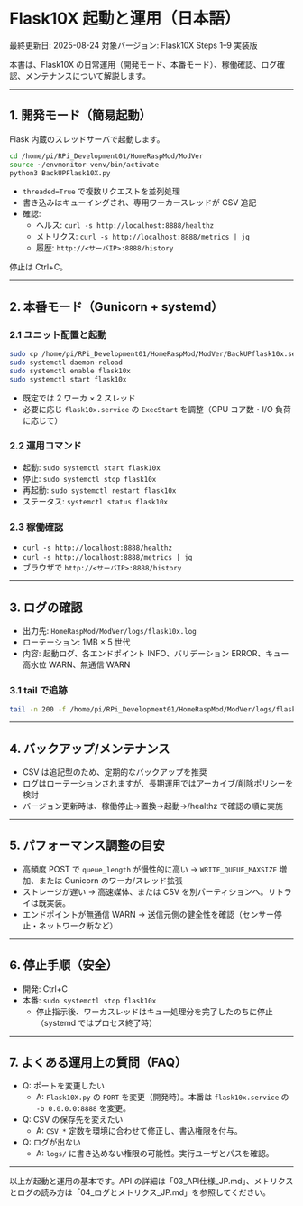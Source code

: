 # Flask10X 起動と運用（日本語）

最終更新日: 2025-08-24
対象バージョン: Flask10X Steps 1–9 実装版

本書は、Flask10X の日常運用（開発モード、本番モード）、稼働確認、ログ確認、メンテナンスについて解説します。

---

## 1. 開発モード（簡易起動）

Flask 内蔵のスレッドサーバで起動します。

```bash
cd /home/pi/RPi_Development01/HomeRaspMod/ModVer
source ~/envmonitor-venv/bin/activate
python3 BackUPFlask10X.py
```

- `threaded=True` で複数リクエストを並列処理
- 書き込みはキューイングされ、専用ワーカースレッドが CSV 追記
- 確認:
  - ヘルス: `curl -s http://localhost:8888/healthz`
  - メトリクス: `curl -s http://localhost:8888/metrics | jq`
  - 履歴: `http://<サーバIP>:8888/history`

停止は Ctrl+C。

---

## 2. 本番モード（Gunicorn + systemd）

### 2.1 ユニット配置と起動

```bash
sudo cp /home/pi/RPi_Development01/HomeRaspMod/ModVer/BackUPflask10x.service /etc/systemd/system/
sudo systemctl daemon-reload
sudo systemctl enable flask10x
sudo systemctl start flask10x
```

- 既定では 2 ワーカ × 2 スレッド
- 必要に応じ `flask10x.service` の `ExecStart` を調整（CPU コア数・I/O 負荷に応じて）

### 2.2 運用コマンド

- 起動: `sudo systemctl start flask10x`
- 停止: `sudo systemctl stop flask10x`
- 再起動: `sudo systemctl restart flask10x`
- ステータス: `systemctl status flask10x`

### 2.3 稼働確認

- `curl -s http://localhost:8888/healthz`
- `curl -s http://localhost:8888/metrics | jq`
- ブラウザで `http://<サーバIP>:8888/history`

---

## 3. ログの確認

- 出力先: `HomeRaspMod/ModVer/logs/flask10x.log`
- ローテーション: 1MB × 5 世代
- 内容: 起動ログ、各エンドポイント INFO、バリデーション ERROR、キュー高水位 WARN、無通信 WARN

### 3.1 tail で追跡

```bash
tail -n 200 -f /home/pi/RPi_Development01/HomeRaspMod/ModVer/logs/flask10x.log
```

---

## 4. バックアップ/メンテナンス

- CSV は追記型のため、定期的なバックアップを推奨
- ログはローテーションされますが、長期運用ではアーカイブ/削除ポリシーを検討
- バージョン更新時は、稼働停止→置換→起動→/healthz で確認の順に実施

---

## 5. パフォーマンス調整の目安

- 高頻度 POST で `queue_length` が慢性的に高い → `WRITE_QUEUE_MAXSIZE` 増加、または Gunicorn のワーカ/スレッド拡張
- ストレージが遅い → 高速媒体、または CSV を別パーティションへ。リトライは既実装。
- エンドポイントが無通信 WARN → 送信元側の健全性を確認（センサー停止・ネットワーク断など）

---

## 6. 停止手順（安全）

- 開発: Ctrl+C
- 本番: `sudo systemctl stop flask10x`
  - 停止指示後、ワーカスレッドはキュー処理分を完了したのちに停止（systemd ではプロセス終了時）

---

## 7. よくある運用上の質問（FAQ）

- Q: ポートを変更したい
  - A: `Flask10X.py` の `PORT` を変更（開発時）。本番は `flask10x.service` の `-b 0.0.0.0:8888` を変更。
- Q: CSV の保存先を変えたい
  - A: `CSV_*` 定数を環境に合わせて修正し、書込権限を付与。
- Q: ログが出ない
  - A: `logs/` に書き込めない権限の可能性。実行ユーザとパスを確認。

---

以上が起動と運用の基本です。API の詳細は「03_API仕様_JP.md」、メトリクスとログの読み方は「04_ログとメトリクス_JP.md」を参照してください。